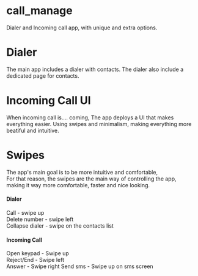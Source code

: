 # call_manage
Dialer and Incoming call app, with unique and extra options.

# Dialer
The main app includes a dialer with contacts.
The dialer also include a dedicated page for contacts.

# Incoming Call UI
When incoming call is.... coming, The app deploys a UI that makes everything easier.
Using swipes and minimalism, making everything more beatiful and intuitive.

# Swipes
The app's main goal is to be more intuitive and comfortable,  
For that reason, the swipes are the main way of controlling the app,  
making it way more comfortable, faster and nice looking.  
  #### Dialer
  Call            - swipe up  
  Delete number   - swipe left  
  Collapse dialer - swipe on the contacts list  
  #### Incoming Call
  Open keypad     - Swipe up   
  Reject/End      - Swipe left  
  Answer          - Swipe right 
  Send sms        - Swipe up on sms screen  
  
  
